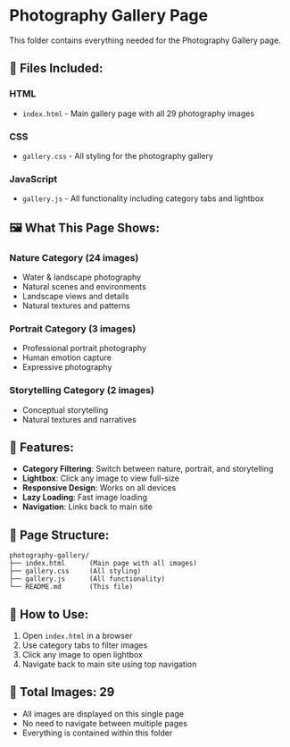 # Photography Gallery Page

This folder contains everything needed for the Photography Gallery page.

## 📁 **Files Included:**

### **HTML**
- `index.html` - Main gallery page with all 29 photography images

### **CSS**
- `gallery.css` - All styling for the photography gallery

### **JavaScript**
- `gallery.js` - All functionality including category tabs and lightbox

## 🖼️ **What This Page Shows:**

### **Nature Category (24 images)**
- Water & landscape photography
- Natural scenes and environments
- Landscape views and details
- Natural textures and patterns

### **Portrait Category (3 images)**
- Professional portrait photography
- Human emotion capture
- Expressive photography

### **Storytelling Category (2 images)**
- Conceptual storytelling
- Natural textures and narratives

## 🚀 **Features:**

- **Category Filtering**: Switch between nature, portrait, and storytelling
- **Lightbox**: Click any image to view full-size
- **Responsive Design**: Works on all devices
- **Lazy Loading**: Fast image loading
- **Navigation**: Links back to main site

## 🔗 **Page Structure:**

```
photography-gallery/
├── index.html      (Main page with all images)
├── gallery.css     (All styling)
├── gallery.js      (All functionality)
└── README.md       (This file)
```

## 📱 **How to Use:**

1. Open `index.html` in a browser
2. Use category tabs to filter images
3. Click any image to open lightbox
4. Navigate back to main site using top navigation

## 🎯 **Total Images: 29**
- All images are displayed on this single page
- No need to navigate between multiple pages
- Everything is contained within this folder

